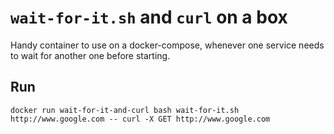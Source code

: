 # `wait-for-it.sh` and `curl` on a box
Handy container to use on a docker-compose, whenever one service needs to wait for another one before starting.

## Run

```
docker run wait-for-it-and-curl bash wait-for-it.sh http://www.google.com -- curl -X GET http://www.google.com
```